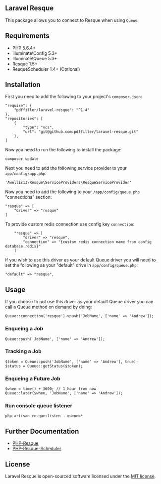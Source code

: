 ## Laravel Resque

This package allows you to connect to Resque when using `Queue`. 

## Requirements

- PHP 5.6.4+
- Illuminate\Config 5.3+
- Illuminate\Queue 5.3+
- Resque 1.5+
- ResqueScheduler 1.4+ (Optional)

## Installation

First you need to add the following to your project's `composer.json`:

    "require": {
    	"pdffiller/laravel-resque": "^1.4"
    },
    "repositories": [
        {
            "type": "vcs",
            "url": "git@github.com:pdffiller/laravel-resque.git"
        },
    ]

Now you need to run the following to install the package:

	composer update

Next you need to add the following service provider to your `app/config/app.php`:

    'Awellis13\Resque\ServiceProviders\ResqueServiceProvider'

Now you need to add the following to your `/app/config/queue.php` "connections" section:

    "resque" => [
    	"driver" => "resque"
    ]

To provide custom redis connection use config key `connection`:

        "resque" => [
        	"driver" => "resque",
        	"connection" => "{custom redis connection name from config database.redis}"
        ]

If you wish to use this driver as your default Queue driver you will need to set the following as your "default" drive in `app/config/queue.php`:

    "default" => "resque",


## Usage

If you choose to not use this driver as your default Queue driver you can call a Queue method on demand by doing:

    Queue::connection('resque')->push('JobName', ['name' => 'Andrew']);

### Enqueing a Job

	Queue::push('JobName', ['name' => 'Andrew']);

### Tracking a Job

	$token = Queue::push('JobName', ['name' => 'Andrew'], true);
	$status = Queue::getStatus($token);

### Enqueing a Future Job

	$when = time() + 3600; // 1 hour from now
	Queue::later($when, 'JobName', ['name' => 'Andrew']);
	
### Run console queue listener

	php artisan resque:listen --queue=*

## Further Documentation

- [PHP-Resque](https://github.com/pdffiller/php-resque)
- [PHP-Resque-Scheduler](https://github.com/pdffiller/php-resque-scheduler)

## License

Laravel Resque is open-sourced software licensed under the [MIT license](http://opensource.org/licenses/MIT).
